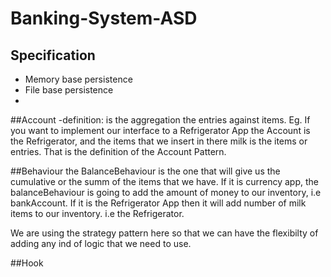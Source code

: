 # Banking-System-ASD

## Specification
 - Memory base persistence
 - File base persistence
 - 


##Account
-definition: is the aggregation the entries against items. 
Eg. If you want to implement our interface to a Refrigerator App
the Account is the Refrigerator, and the items that we insert in 
there milk is the items or entries. That is the definition of the 
Account Pattern. 

##Behaviour
the BalanceBehaviour is the one that will give us the cumulative or the summ 
of the items that we have. If it is currency app, the balanceBehaviour is going
to add the amount of money to our inventory, i.e bankAccount.
If it is the Refrigerator App then it will add number of milk items to our inventory.
i.e the Refrigerator.

We are using the strategy pattern here so that we can have the flexibilty of
adding any ind of logic that we need to use.

##Hook
